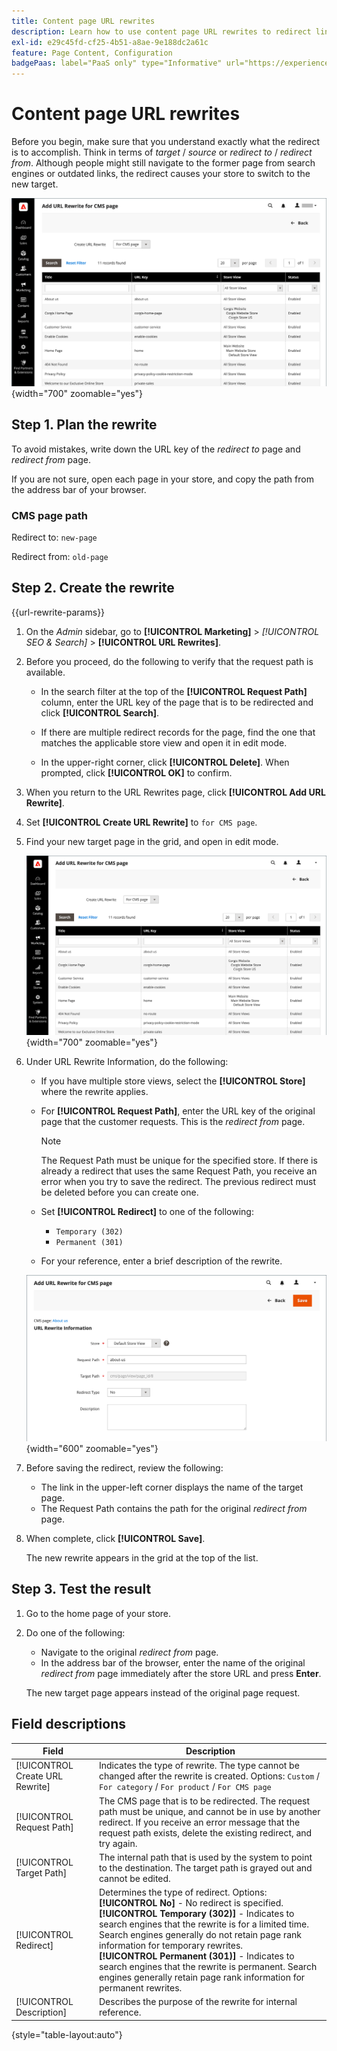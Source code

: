 ```yaml
---
title: Content page URL rewrites
description: Learn how to use content page URL rewrites to redirect links to the URL of another content page in your Commerce store.
exl-id: e29c45fd-cf25-4b51-a8ae-9e188dc2a61c
feature: Page Content, Configuration
badgePaas: label="PaaS only" type="Informative" url="https://experienceleague.adobe.com/en/docs/commerce/user-guides/product-solutions" tooltip="Applies to Adobe Commerce on Cloud projects (Adobe-managed PaaS infrastructure) and on-premises projects only."
---
```

# Content page URL rewrites

Before you begin, make sure that you understand exactly what the redirect is to accomplish. Think in terms of _target_ / _source_ or _redirect to_ / _redirect from_. Although people might still navigate to the former page from search engines or outdated links, the redirect causes your store to switch to the new target.

![URL rewrites - CMS page](./assets/url-rewrite-cms-page.png){width="700" zoomable="yes"}

## Step 1. Plan the rewrite

To avoid mistakes, write down the URL key of the _redirect to_ page and _redirect from_ page.

If you are not sure, open each page in your store, and copy the path from the address bar of your browser.

### CMS page path

Redirect to: `new-page`

Redirect from: `old-page`

## Step 2. Create the rewrite

{{url-rewrite-params}}

1. On the _Admin_ sidebar, go to **[!UICONTROL Marketing]** > _[!UICONTROL SEO & Search]_ > **[!UICONTROL URL Rewrites]**.

1. Before you proceed, do the following to verify that the request path is available.

   - In the search filter at the top of the **[!UICONTROL Request Path]** column, enter the URL key of the page that is to be redirected and click **[!UICONTROL Search]**.

   - If there are multiple redirect records for the page, find the one that matches the applicable store view and open it in edit mode.

   - In the upper-right corner, click **[!UICONTROL Delete]**. When prompted, click **[!UICONTROL OK]** to confirm.

1. When you return to the URL Rewrites page, click **[!UICONTROL Add URL Rewrite]**.

1. Set **[!UICONTROL Create URL Rewrite]** to `for CMS page`.

1. Find your new target page in the grid, and open in edit mode.

   ![Add URL rewrite - for CMS page](./assets/url-rewrite-cms-page-add.png){width="700" zoomable="yes"}

1. Under URL Rewrite Information, do the following:

   - If you have multiple store views, select the **[!UICONTROL Store]** where the rewrite applies.

   - For **[!UICONTROL Request Path]**, enter the URL key of the original page that the customer requests. This is the _redirect from_ page.

      >[!NOTE]
      >
      >The Request Path must be unique for the specified store. If there is already a redirect that uses the same Request Path, you receive an error when you try to save the redirect. The previous redirect must be deleted before you can create one.

   - Set **[!UICONTROL Redirect]** to one of the following:

      - `Temporary (302)`
      - `Permanent (301)`

   - For your reference, enter a brief description of the rewrite.

    ![URL rewrite information](./assets/url-rewrite-cms-page-information.png){width="600" zoomable="yes"}

1. Before saving the redirect, review the following:

   - The link in the upper-left corner displays the name of the target page.
   - The Request Path contains the path for the original _redirect from_ page.

1. When complete, click **[!UICONTROL Save]**.

    The new rewrite appears in the grid at the top of the list.

## Step 3. Test the result

1. Go to the home page of your store.

1. Do one of the following:

   - Navigate to the original _redirect from_ page.
   - In the address bar of the browser, enter the name of the original _redirect from_ page immediately after the store URL and press **Enter**.

    The new target page appears instead of the original page request.

## Field descriptions

|Field|Description|
|--- |--- |
|[!UICONTROL Create URL Rewrite]|Indicates the type of rewrite. The type cannot be changed after the rewrite is created. Options: `Custom` / `For category` / `For product` / `For CMS page`|
|[!UICONTROL Request Path]|The CMS page that is to be redirected. The request path must be unique, and cannot be in use by another redirect. If you receive an error message that the request path exists, delete the existing redirect, and try again.|
|[!UICONTROL Target Path]|The internal path that is used by the system to point to the destination. The target path is grayed out and cannot be edited.|
|[!UICONTROL Redirect]|Determines the type of redirect. Options: <br/>**[!UICONTROL No]** - No redirect is specified. <br/>**[!UICONTROL Temporary (302)]** - Indicates to search engines that the rewrite is for a limited time. Search engines generally do not retain page rank information for temporary rewrites. <br/>**[!UICONTROL Permanent (301)]** - Indicates to search engines that the rewrite is permanent. Search engines generally retain page rank information for permanent rewrites.|
|[!UICONTROL Description]|Describes the purpose of the rewrite for internal reference.|

{style="table-layout:auto"}

